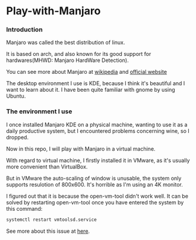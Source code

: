 # Play-with-Manjaro

### Introduction
Manjaro was called the best distribution of linux. 

It is based on arch, and also known for its good support for hardwares(MHWD: Manjaro HardWare Detection).

You can see more about Manjaro at [wikipedia](https://en.wikipedia.org/wiki/Manjaro) and [official website](https://manjaro.org/)

The desktop environment I use is KDE, because I think it's beautiful and I want to learn about it. I have been quite familiar with gnome by using Ubuntu.

### The environment I use
I once installed Manjaro KDE on a physical machine, wanting to use it as a daily productive system, but I encountered problems concerning wine, so I dropped.

Now in this repo, I will play with Manjaro in a virtual machine.

With regard to virtual machine, I firstly installed it in VMware, as it's usually more convenient than VirtualBox.

But in VMware the auto-scaling of window is unusable, the system only supports resulotion of 800x600. It's horrible as I'm using an 4K monitor.

I figured out that it is because the open-vm-tool didn't work well. It can be solved by restarting open-vm-tool once you have entered the system by this command:
```bash
systemctl restart vmtoolsd.service
```
See more about this issue at [here](https://tieba.baidu.com/p/6067387264?traceid=&red_tag=3512017473).

